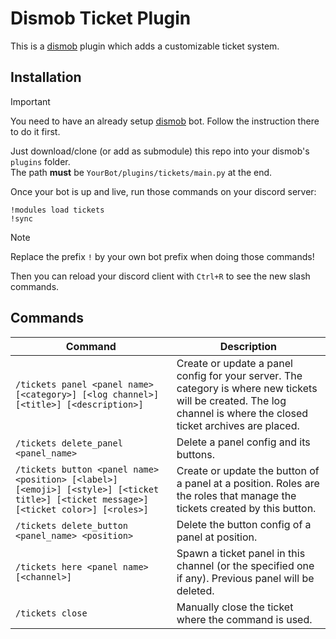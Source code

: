 # Dismob Ticket Plugin

This is a [dismob](https://github.com/dismob/dismob) plugin which adds a customizable ticket system.

## Installation

> [!IMPORTANT]
> You need to have an already setup [dismob](https://github.com/dismob/dismob) bot. Follow the instruction there to do it first.

Just download/clone (or add as submodule) this repo into your dismob's `plugins` folder.  
The path **must** be `YourBot/plugins/tickets/main.py` at the end.

Once your bot is up and live, run those commands on your discord server:

```
!modules load tickets
!sync
```

> [!NOTE]
> Replace the prefix `!` by your own bot prefix when doing those commands!

Then you can reload your discord client with `Ctrl+R` to see the new slash commands.

## Commands

Command | Description
--- | ---
`/tickets panel <panel name> [<category>] [<log channel>] [<title>] [<description>]` | Create or update a panel config for your server. The category is where new tickets will be created. The log channel is where the closed ticket archives are placed.
`/tickets delete_panel <panel_name>` | Delete a panel config and its buttons.
`/tickets button <panel name> <position> [<label>] [<emoji>] [<style>] [<ticket title>] [<ticket message>] [<ticket color>] [<roles>]` | Create or update the button of a panel at a position. Roles are the roles that manage the tickets created by this button.
`/tickets delete_button <panel_name> <position>` | Delete the button config of a panel at position.
`/tickets here <panel name> [<channel>]` | Spawn a ticket panel in this channel (or the specified one if any). Previous panel will be deleted.
`/tickets close` | Manually close the ticket where the command is used.

